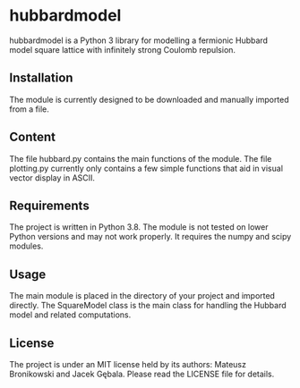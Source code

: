 # hubbardmodel
hubbardmodel is a Python 3 library for modelling a fermionic Hubbard model square lattice with infinitely strong Coulomb repulsion. 

## Installation

The module is currently designed to be downloaded and manually imported from a file.

## Content

The file hubbard.py contains the main functions of the module. The file plotting.py currently only contains a few simple functions that aid in visual vector display in ASCII.

## Requirements

The project is written in Python 3.8. The module is not tested on lower Python versions and may not work properly. It requires the numpy and scipy modules.

## Usage

The main module is placed in the directory of your project and imported directly. The SquareModel class is the main class for handling the Hubbard model and related computations.

## License

The project is under an MIT license held by its authors: Mateusz Bronikowski and Jacek Gębala. Please read the LICENSE file for details.
